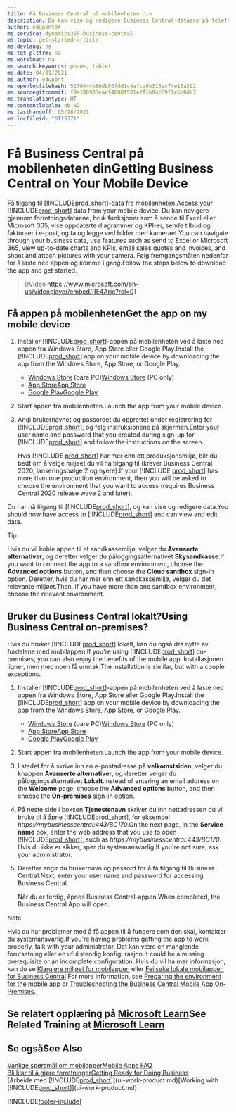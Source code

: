 ```yaml
---
title: Få Business Central på mobilenheten din
description: Du kan vise og redigere Business Central-dataene på telefonen eller nettbrettet.
author: edupont04
ms.service: dynamics365-business-central
ms.topic: get-started-article
ms.devlang: na
ms.tgt_pltfrm: na
ms.workload: na
ms.search.keywords: phone, tablet
ms.date: 04/01/2021
ms.author: edupont
ms.openlocfilehash: 5179444b80db50fdd1c4afca6b313ec74e16a292
ms.sourcegitcommit: f9a190933eadf4608f591e2f1b04c69f1e5c0dc7
ms.translationtype: HT
ms.contentlocale: nb-NO
ms.lasthandoff: 05/28/2021
ms.locfileid: "6115371"
---
```

# <a name="getting-business-central-on-your-mobile-device"></a><span data-ttu-id="640fc-103">Få Business Central på mobilenheten din</span><span class="sxs-lookup"><span data-stu-id="640fc-103">Getting Business Central on Your Mobile Device</span></span>

<span data-ttu-id="640fc-104">Få tilgang til [!INCLUDE[prod_short](includes/prod_short.md)]-data fra mobilenheten.</span><span class="sxs-lookup"><span data-stu-id="640fc-104">Access your [!INCLUDE[prod_short](includes/prod_short.md)] data from your mobile device.</span></span> <span data-ttu-id="640fc-105">Du kan navigere gjennom forretningsdataene, bruk funksjoner som å sende til Excel eller Microsoft 365, vise oppdaterte diagrammer og KPI-er, sende tilbud og fakturaer i e-post, og ta og legge ved bilder med kameraet.</span><span class="sxs-lookup"><span data-stu-id="640fc-105">You can navigate through your business data, use features such as send to Excel or Microsoft 365, view up-to-date charts and KPIs, email sales quotes and invoices, and shoot and attach pictures with your camera.</span></span> <span data-ttu-id="640fc-106">Følg fremgangsmåten nedenfor for å laste ned appen og komme i gang.</span><span class="sxs-lookup"><span data-stu-id="640fc-106">Follow the steps below to download the app and get started.</span></span>

> [!Video https://www.microsoft.com/en-us/videoplayer/embed/RE4Arje?rel=0]

## <a name="get-the-app-on-my-mobile-device"></a><span data-ttu-id="640fc-107">Få appen på mobilenheten</span><span class="sxs-lookup"><span data-stu-id="640fc-107">Get the app on my mobile device</span></span>

1. <span data-ttu-id="640fc-108">Installer [!INCLUDE[prod_short](includes/prod_short.md)]-appen på mobilenheten ved å laste ned appen fra Windows Store, App Store eller Google Play.</span><span class="sxs-lookup"><span data-stu-id="640fc-108">Install the [!INCLUDE[prod_short](includes/prod_short.md)] app on your mobile device by downloading the app from the Windows Store, App Store, or Google Play.</span></span>  

   - <span data-ttu-id="640fc-109">[Windows Store](https://go.microsoft.com/fwlink/?LinkId=734848) (bare PC)</span><span class="sxs-lookup"><span data-stu-id="640fc-109">[Windows Store](https://go.microsoft.com/fwlink/?LinkId=734848) (PC only)</span></span>
   - [<span data-ttu-id="640fc-110">App Store</span><span class="sxs-lookup"><span data-stu-id="640fc-110">App Store</span></span>](https://go.microsoft.com/fwlink/?LinkId=734847)
   - [<span data-ttu-id="640fc-111">Google Play</span><span class="sxs-lookup"><span data-stu-id="640fc-111">Google Play</span></span>](https://go.microsoft.com/fwlink/?LinkId=734849)
2. <span data-ttu-id="640fc-112">Start appen fra mobilenheten.</span><span class="sxs-lookup"><span data-stu-id="640fc-112">Launch the app from your mobile device.</span></span>
3. <span data-ttu-id="640fc-113">Angi brukernavnet og passordet du opprettet under registrering for [!INCLUDE[prod_short](includes/prod_short.md)], og følg instruksjonene på skjermen.</span><span class="sxs-lookup"><span data-stu-id="640fc-113">Enter your user name and password that you created during sign-up for [!INCLUDE[prod_short](includes/prod_short.md)] and follow the instructions on the screen.</span></span>

    <span data-ttu-id="640fc-114">Hvis [!INCLUDE [prod_short](includes/prod_short.md)] har mer enn ett produksjonsmiljø, blir du bedt om å velge miljøet du vil ha tilgang til (krever Business Central 2020, lanseringsbølge 2 og nyere).</span><span class="sxs-lookup"><span data-stu-id="640fc-114">If your [!INCLUDE [prod_short](includes/prod_short.md)] has more than one production environment, then you will be asked to choose the environment that you want to access (requires Business Central 2020 release wave 2 and later).</span></span>

<span data-ttu-id="640fc-115">Du har nå tilgang til [!INCLUDE[prod_short](includes/prod_short.md)], og kan vise og redigere data.</span><span class="sxs-lookup"><span data-stu-id="640fc-115">You should now have access to [!INCLUDE[prod_short](includes/prod_short.md)] and can view and edit data.</span></span>  

> [!TIP]
> <span data-ttu-id="640fc-116">Hvis du vil koble appen til et sandkassemiljø, velger du **Avanserte alternativer**, og deretter velger du påloggingsalternativet **Skysandkasse**.</span><span class="sxs-lookup"><span data-stu-id="640fc-116">If you want to connect the app to a sandbox environment, choose the **Advanced options** button, and then choose the **Cloud sandbox** sign-in option.</span></span> <span data-ttu-id="640fc-117">Deretter, hvis du har mer enn ett sandkassemiljø, velger du det relevante miljøet.</span><span class="sxs-lookup"><span data-stu-id="640fc-117">Then, if you have more than one sandbox environment, choose the relevant environment.</span></span>

## <a name="using-business-central-on-premises"></a><span data-ttu-id="640fc-118">Bruker du Business Central lokalt?</span><span class="sxs-lookup"><span data-stu-id="640fc-118">Using Business Central on-premises?</span></span>

<span data-ttu-id="640fc-119">Hvis du bruker [!INCLUDE[prod_short](includes/prod_short.md)] lokalt, kan du også dra nytte av fordelene med mobilappen.</span><span class="sxs-lookup"><span data-stu-id="640fc-119">If you're using [!INCLUDE[prod_short](includes/prod_short.md)] on-premises, you can also enjoy the benefits of the mobile app.</span></span> <span data-ttu-id="640fc-120">Installasjonen ligner, men med noen få unntak.</span><span class="sxs-lookup"><span data-stu-id="640fc-120">The installation is similar, but with a couple exceptions.</span></span>

1. <span data-ttu-id="640fc-121">Installer [!INCLUDE[prod_short](includes/prod_short.md)]-appen på mobilenheten ved å laste ned appen fra Windows Store, App Store eller Google Play.</span><span class="sxs-lookup"><span data-stu-id="640fc-121">Install the [!INCLUDE[prod_short](includes/prod_short.md)] app on your mobile device by downloading the app from the Windows Store, App Store, or Google Play.</span></span>  

   - <span data-ttu-id="640fc-122">[Windows Store](https://go.microsoft.com/fwlink/?LinkId=734848) (bare PC)</span><span class="sxs-lookup"><span data-stu-id="640fc-122">[Windows Store](https://go.microsoft.com/fwlink/?LinkId=734848) (PC only)</span></span>
   - [<span data-ttu-id="640fc-123">App Store</span><span class="sxs-lookup"><span data-stu-id="640fc-123">App Store</span></span>](https://go.microsoft.com/fwlink/?LinkId=734847)
   - [<span data-ttu-id="640fc-124">Google Play</span><span class="sxs-lookup"><span data-stu-id="640fc-124">Google Play</span></span>](https://go.microsoft.com/fwlink/?LinkId=734849)
2. <span data-ttu-id="640fc-125">Start appen fra mobilenheten.</span><span class="sxs-lookup"><span data-stu-id="640fc-125">Launch the app from your mobile device.</span></span>
3. <span data-ttu-id="640fc-126">I stedet for å skrive inn en e-postadresse på **velkomstsiden**, velger du knappen **Avanserte alternativer**, og deretter velger du påloggingsalternativet **Lokalt**.</span><span class="sxs-lookup"><span data-stu-id="640fc-126">Instead of entering an email address on the **Welcome** page, choose the **Advanced options** button, and then choose the **On-premises** sign-in option.</span></span>
4. <span data-ttu-id="640fc-127">På neste side i boksen **Tjenestenavn** skriver du inn nettadressen du vil bruke til å åpne [!INCLUDE[prod_short](includes/prod_short.md)], for eksempel *https://mybusinesscentral:443/BC170*.</span><span class="sxs-lookup"><span data-stu-id="640fc-127">On the next page, in the **Service name** box, enter the web address that you use to open [!INCLUDE[prod_short](includes/prod_short.md)], such as *https://mybusinesscentral:443/BC170*.</span></span> <span data-ttu-id="640fc-128">Hvis du ikke er sikker, spør du systemansvarlig.</span><span class="sxs-lookup"><span data-stu-id="640fc-128">If you're not sure, ask your administrator.</span></span>
5. <span data-ttu-id="640fc-129">Deretter angir du brukernavn og passord for å få tilgang til Business Central.</span><span class="sxs-lookup"><span data-stu-id="640fc-129">Next, enter your user name and password for accessing Business Central.</span></span>

   <span data-ttu-id="640fc-130">Når du er ferdig, åpnes Business Central-appen.</span><span class="sxs-lookup"><span data-stu-id="640fc-130">When completed, the Business Central App will open.</span></span>

> [!NOTE]
> <span data-ttu-id="640fc-131">Hvis du har problemer med å få appen til å fungere som den skal, kontakter du systemansvarlig.</span><span class="sxs-lookup"><span data-stu-id="640fc-131">If you're having problems getting the app to work properly, talk with your administrator.</span></span> <span data-ttu-id="640fc-132">Det kan være en manglende forutsetning eller en ufullstendig konfigurasjon.</span><span class="sxs-lookup"><span data-stu-id="640fc-132">It could be a missing prerequisite or an incomplete configuration.</span></span> <span data-ttu-id="640fc-133">Hvis du vil ha mer informasjon, kan du se [Klargjøre miljøet for mobilappen](/dynamics365/business-central/dev-itpro/deployment/install-business-central-app#prereqs) eller [Feilsøke  lokale mobilappen for Business Central](/dynamics365/business-central/dev-itpro/developer/devenv-troubleshooting-the-mobile-app).</span><span class="sxs-lookup"><span data-stu-id="640fc-133">For more information, see  [Preparing the environment for the mobile app](/dynamics365/business-central/dev-itpro/deployment/install-business-central-app#prereqs) or [Troubleshooting the Business Central Mobile App On-Premises](/dynamics365/business-central/dev-itpro/developer/devenv-troubleshooting-the-mobile-app).</span></span>

## <a name="see-related-training-at-microsoft-learn"></a><span data-ttu-id="640fc-134">Se relatert opplæring på [Microsoft Learn](/learn/modules/alternative-interfaces-dynamics-365-business-central/index)</span><span class="sxs-lookup"><span data-stu-id="640fc-134">See Related Training at [Microsoft Learn](/learn/modules/alternative-interfaces-dynamics-365-business-central/index)</span></span>

## <a name="see-also"></a><span data-ttu-id="640fc-135">Se også</span><span class="sxs-lookup"><span data-stu-id="640fc-135">See Also</span></span>

[<span data-ttu-id="640fc-136">Vanlige spørsmål om mobilapper</span><span class="sxs-lookup"><span data-stu-id="640fc-136">Mobile Apps FAQ</span></span>](ui-mobile-faq.yml)  
[<span data-ttu-id="640fc-137">Bli klar til å gjøre forretninger</span><span class="sxs-lookup"><span data-stu-id="640fc-137">Getting Ready for Doing Business</span></span>](ui-get-ready-business.md)  
<span data-ttu-id="640fc-138">[Arbeide med [!INCLUDE[prod_short](includes/prod_short.md)]](ui-work-product.md)</span><span class="sxs-lookup"><span data-stu-id="640fc-138">[Working with [!INCLUDE[prod_short](includes/prod_short.md)]](ui-work-product.md)</span></span>  


[!INCLUDE[footer-include](includes/footer-banner.md)]